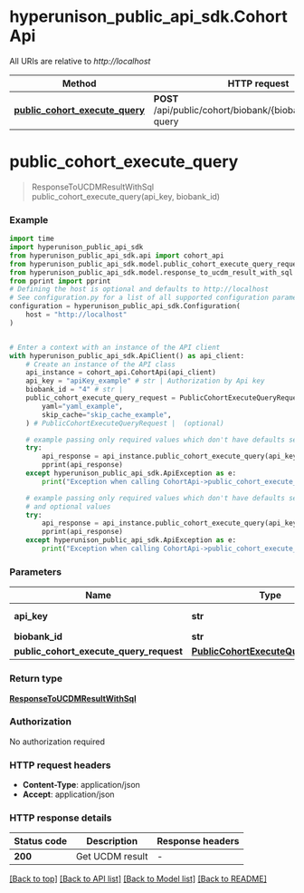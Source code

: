 # hyperunison_public_api_sdk.CohortApi

All URIs are relative to *http://localhost*

Method | HTTP request | Description
------------- | ------------- | -------------
[**public_cohort_execute_query**](CohortApi.md#public_cohort_execute_query) | **POST** /api/public/cohort/biobank/{biobankId}/execute-query | 


# **public_cohort_execute_query**
> ResponseToUCDMResultWithSql public_cohort_execute_query(api_key, biobank_id)



### Example


```python
import time
import hyperunison_public_api_sdk
from hyperunison_public_api_sdk.api import cohort_api
from hyperunison_public_api_sdk.model.public_cohort_execute_query_request import PublicCohortExecuteQueryRequest
from hyperunison_public_api_sdk.model.response_to_ucdm_result_with_sql import ResponseToUCDMResultWithSql
from pprint import pprint
# Defining the host is optional and defaults to http://localhost
# See configuration.py for a list of all supported configuration parameters.
configuration = hyperunison_public_api_sdk.Configuration(
    host = "http://localhost"
)


# Enter a context with an instance of the API client
with hyperunison_public_api_sdk.ApiClient() as api_client:
    # Create an instance of the API class
    api_instance = cohort_api.CohortApi(api_client)
    api_key = "apiKey_example" # str | Authorization by Api key
    biobank_id = "4" # str | 
    public_cohort_execute_query_request = PublicCohortExecuteQueryRequest(
        yaml="yaml_example",
        skip_cache="skip_cache_example",
    ) # PublicCohortExecuteQueryRequest |  (optional)

    # example passing only required values which don't have defaults set
    try:
        api_response = api_instance.public_cohort_execute_query(api_key, biobank_id)
        pprint(api_response)
    except hyperunison_public_api_sdk.ApiException as e:
        print("Exception when calling CohortApi->public_cohort_execute_query: %s\n" % e)

    # example passing only required values which don't have defaults set
    # and optional values
    try:
        api_response = api_instance.public_cohort_execute_query(api_key, biobank_id, public_cohort_execute_query_request=public_cohort_execute_query_request)
        pprint(api_response)
    except hyperunison_public_api_sdk.ApiException as e:
        print("Exception when calling CohortApi->public_cohort_execute_query: %s\n" % e)
```


### Parameters

Name | Type | Description  | Notes
------------- | ------------- | ------------- | -------------
 **api_key** | **str**| Authorization by Api key |
 **biobank_id** | **str**|  |
 **public_cohort_execute_query_request** | [**PublicCohortExecuteQueryRequest**](PublicCohortExecuteQueryRequest.md)|  | [optional]

### Return type

[**ResponseToUCDMResultWithSql**](ResponseToUCDMResultWithSql.md)

### Authorization

No authorization required

### HTTP request headers

 - **Content-Type**: application/json
 - **Accept**: application/json


### HTTP response details

| Status code | Description | Response headers |
|-------------|-------------|------------------|
**200** | Get UCDM result |  -  |

[[Back to top]](#) [[Back to API list]](../README.md#documentation-for-api-endpoints) [[Back to Model list]](../README.md#documentation-for-models) [[Back to README]](../README.md)

